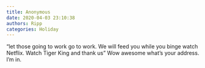 ```yaml
---
title: Anonymous
date: 2020-04-03 23:10:38
authors: Ripp
categories: Holiday
---
```


 “let those going to work go to work. We will feed you while you binge watch Netflix. Watch Tiger King and thank us” Wow awesome what’s your address. I’m in.